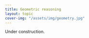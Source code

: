```yaml
---
title: Geometric reasoning
layout: topic
cover-img: "/assets/img/geometry.jpg"
---
```


Under construction.